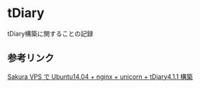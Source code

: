 # tDiary
tDiary構築に関することの記録
## 参考リンク
[Sakura VPS で Ubuntu14.04 + nginx + unicorn + tDiary4.1.1 構築](https://igarashikuniaki.net/diary/201501.html)
